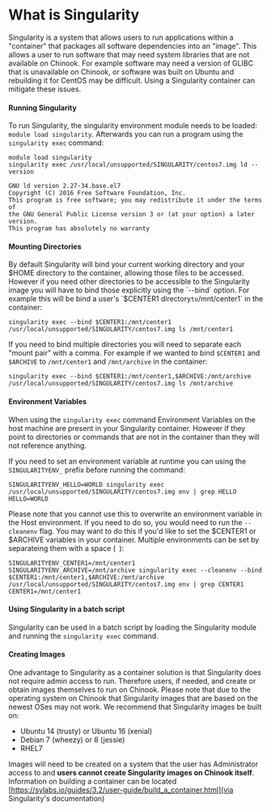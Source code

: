 # What is Singularity

Singularity is a system that allows users to run applications within a "container" that packages all software dependencies into an "image". This allows a user to run software that may need system libraries that are not available on Chinook. For example software may need a version of GLIBC that is unavailable on Chinook, or software was built on Ubuntu and rebuilding it for CentOS may be difficult. Using a Singularity container can mitigate these issues.

#### Running Singularity

To run Singularity, the singularity environment module needs to be loaded: `module load singularity`. Afterwards you can run a program using the `singularity exec` command:

```
module load singularity
singularity exec /usr/local/unsupported/SINGULARITY/centos7.img ld --version

GNU ld version 2.27-34.base.el7
Copyright (C) 2016 Free Software Foundation, Inc.
This program is free software; you may redistribute it under the terms of
the GNU General Public License version 3 or (at your option) a later version.
This program has absolutely no warranty
```

#### Mounting Directories

By default Singularity will bind your current working directory and your $HOME directory to the container, allowing those files to be accessed. However if you need other directories to be accessible to the Singularity image you will have to bind those explicitly using the `--bind` option. For example this will be bind a user's `$CENTER1 directory` to `/mnt/center1` in the container:

`singularity exec --bind $CENTER1:/mnt/center1 /usr/local/unsupported/SINGULARITY/centos7.img ls /mnt/center1`

If you need to bind multiple directories you will need to separate each "mount pair" with a comma. For example if we wanted to bind `$CENTER1` and `$ARCHIVE` to `/mnt/center1` and `/mnt/archive` in the container:

`singularity exec --bind $CENTER1:/mnt/center1,$ARCHIVE:/mnt/archive /usr/local/unsupported/SINGULARITY/centos7.img ls /mnt/archive`

#### Environment Variables

When using the `singularity exec` command Environment Variables on the host machine are present in your Singularity container. However if they point to directories or commands that are not in the container than they will not reference anything.

If you need to set an environment variable at runtime you can using the `SINGULARITYENV_` prefix before running the command:

```
SINGULARITYENV_HELLO=WORLD singularity exec /usr/local/unsupported/SINGULARITY/centos7.img env | grep HELLO
HELLO=WORLD
```

Please note that you cannot use this to overwrite an environment variable in the Host environment. If you need to do so, you would need to run the `--cleanenv` flag. You may want to do this if you'd like to set the $CENTER1 or $ARCHIVE variables in your container. Multiple environments can be set by separateing them with a space (` `):

```
SINGULARITYENV_CENTER1=/mnt/center1 SINGULARITYENV_ARCHIVE=/mnt/archive singularity exec --cleanenv --bind $CENTER1:/mnt/center1,$ARCHIVE:/mnt/archive /usr/local/unsupported/SINGULARITY/centos7.img env | grep CENTER1
CENTER1=/mnt/center1
```

#### Using Singularity in a batch script

Singularity can be used in a batch script by loading the Singularity module and running the `singularity exec` command.

#### Creating Images

One advantage to Singularity as a container solution is that Singularity does not require admin access to run. Therefore users, if needed, and create or obtain images themselves to run on Chinook. Please note that due to the operating system on Chinook that Singularity images that are based on the newest OSes may not work. We recommend that Singularity images be built on:
* Ubuntu 14 (trusty) or Ubuntu 16 (xenial)
* Debian 7 (wheezy) or 8 (jessie)
* RHEL7

Images will need to be created on a system that the user has Administrator access to and **users cannot create Singularity images on Chinook itself**. Information on building a container can be located [https://sylabs.io/guides/3.2/user-guide/build_a_container.html](via Singularity's documentation)
